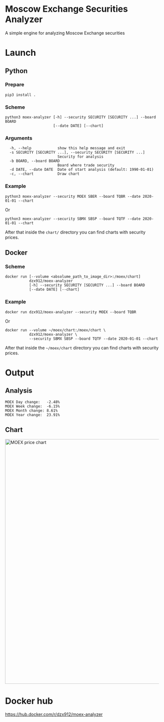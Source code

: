 # Moscow Exchange Securities Analyzer

A simple engine for analyzing Moscow Exchange securities

# Launch
## Python

### Prepare
```shell script
pip3 install . 
```

### Scheme
```shell script
python3 moex-analyzer [-h] --security SECURITY [SECURITY ...] --board BOARD 
                      [--date DATE] [--chart]
```
### Arguments
```shell script
  -h, --help            show this help message and exit
  -s SECURITY [SECURITY ...], --security SECURITY [SECURITY ...]
                        Security for analysis
  -b BOARD, --board BOARD
                        Board where trade security
  -d DATE, --date DATE  Date of start analysis (default: 1990-01-01)
  -c, --chart           Draw chart

```
### Example
```shell script
python3 moex-analyzer --security MOEX SBER --board TQBR --date 2020-01-01 --chart
```
Or
```shell script
python3 moex-analyzer --security SBMX SBSP --board TQTF --date 2020-01-01 --chart
```

After that inside the `chart/` directory you can find charts with security prices.

## Docker
### Scheme
```shell script
docker run [--volume <absolume_path_to_image_dir>:/moex/chart] 
           dzx912/moex-analyzer
           [-h] --security SECURITY [SECURITY ...] --board BOARD 
           [--date DATE] [--chart]
```

### Example
```shell script
docker run dzx912/moex-analyzer --security MOEX --board TQBR
```
Or
```shell script
docker run --volume ~/moex/chart:/moex/chart \
           dzx912/moex-analyzer \
           --security SBMX SBSP --board TQTF --date 2020-01-01 --chart
```
After that inside the `~/moex/chart` directory you can find charts with security prices.

# Output
## Analysis
```shell script
MOEX Day change:   -2.48%
MOEX Week change:  -6.15%
MOEX Month change: 8.61%
MOEX Year change:  23.91%
```
## Chart
<img src="https://raw.githubusercontent.com/dzx912/moex-analyzer/master/example/MOEX.png" alt="MOEX price chart" width="800"/>

# Docker hub
https://hub.docker.com/r/dzx912/moex-analyzer


